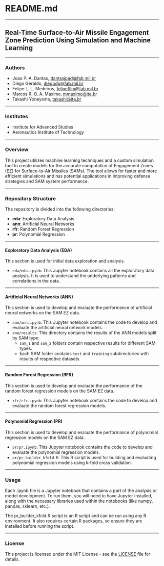 # README.md

---

## Real-Time Surface-to-Air Missile Engagement Zone Prediction Using Simulation and Machine Learning
---

### Authors

- Joao P. A. Dantas, dantasjpad@fab.mil.br
- Diego Geraldo, diegodg@fab.mil.br
- Felipe L. L. Medeiros, felipefllm@fab.mil.br
- Marcos R. O. A. Maximo, mmaximo@ita.br
- Takashi Yoneyama, takashi@ita.br

---

### Institutes

- Institute for Advanced Studies
- Aeronautics Institute of Technology

---

### Overview

This project utilizes machine learning techniques and a custom simulation tool to create models for the accurate computation of Engagement Zones (EZ) for Surface-to-Air Missiles (SAMs). The tool allows for faster and more efficient simulations and has potential applications in improving defense strategies and SAM system performance. 

---

### Repository Structure

The repository is divided into the following directories:

- **eda**: Exploratory Data Analysis
- **ann**: Artificial Neural Networks
- **rfr**: Random Forest Regression
- **pr**: Polynomial Regression

---

#### Exploratory Data Analysis (EDA)

This section is used for initial data exploration and analysis.

- `eda/eda.ipynb`: This Jupyter notebook contains all the exploratory data analysis. It is used to understand the underlying patterns and correlations in the data.

---

#### Artificial Neural Networks (ANN)

This section is used to develop and evaluate the performance of artificial neural networks on the SAM EZ data.

- `ann/ann.ipynb`: This Jupyter notebook contains the code to develop and evaluate the artificial neural network models.
- `ann/results`: This directory contains the results of the ANN models split by SAM type:
    - `sam_1` and `sam_2` folders contain respective results for different SAM types.
    - Each SAM folder contains `test` and `training` subdirectories with results of respective datasets.

---

#### Random Forest Regression (RFR)

This section is used to develop and evaluate the performance of the random forest regression models on the SAM EZ data.

- `rfr/rfr.ipynb`: This Jupyter notebook contains the code to develop and evaluate the random forest regression models.

---

#### Polynomial Regression (PR)

This section is used to develop and evaluate the performance of polynomial regression models on the SAM EZ data.

- `pr/pr.ipynb`: This Jupyter notebook contains the code to develop and evaluate the polynomial regression models.
- `pr/pr_builder_kfold.R`: This R script is used for building and evaluating polynomial regression models using k-fold cross validation.

---

### Usage

Each .ipynb file is a Jupyter notebook that contains a part of the analysis or model development. To run them, you will need to have Jupyter installed, along with the necessary libraries used within the notebooks (like numpy, pandas, sklearn, etc.).

The pr_builder_kfold.R script is an R script and can be run using any R environment. It also requires certain R packages, so ensure they are installed before running the script.

---

### License

This project is licensed under the MIT License - see the [LICENSE](LICENSE) file for details.
